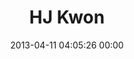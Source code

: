 ---
title: "HJ Kwon"
date: 2013-04-11 04:05:26 00:00
permalink: /hatchejota
twitter: "HatcheJota"
likes: [1769,1768,1659,287,1216,447,1191,1743,1747,1758]
id: 1922
gravatar: "http://www.gravatar.com/avatar/5f01edb117a823d2313fa502e0bb76b8"
---